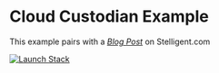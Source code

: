 # Cloud Custodian Example

This example pairs with a *[Blog Post](https://stelligent.com/2017/04/13/cloud-custodian-cleans-up-your-cloud-clutter/)* on Stelligent.com

[![Launch Stack](https://s3.amazonaws.com/stelligent-training-public/public/cloudformation-launch-stack.png)](https://console.aws.amazon.com/cloudformation/home?region=us-east-1#/stacks/new?stackName=Cloud_Custodian_Example&templateURL=https://s3.amazonaws.com/stelligent-blog/cloud-custodian/template.yml)
